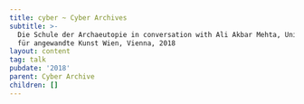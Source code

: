 ```yaml
---
title: cyber ~ Cyber Archives
subtitle: >-
  Die Schule der Archaeutopie in conversation with Ali Akbar Mehta, Universität
  für angewandte Kunst Wien, Vienna, 2018
layout: content
tag: talk
pubdate: '2018'
parent: Cyber Archive
children: []
---
```

![]()
